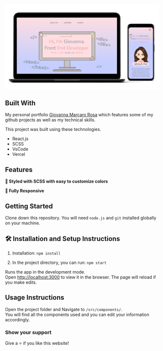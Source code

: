 <div align="center">
  <img alt="Demo" src="./src/assets/printscreen.png" />
</div>

## Built With

My personal portfolio <a href="https://portfolio-giovanna-mrosa.vercel.app/" target="_blank">Giovanna Marçaro Rosa</a> which features some of my github projects as well as my technical skills.<br/>

This project was built using these technologies.

- React.js
- SCSS
- VsCode
- Vercel

## Features

**🎨 Styled with SCSS with easy to customize colors**

**📱 Fully Responsive**

## Getting Started

Clone down this repository. You will need `node.js` and `git` installed globally on your machine.

## 🛠 Installation and Setup Instructions

1. Installation: `npm install`

2. In the project directory, you can run: `npm start`

Runs the app in the development mode.\
Open [http://localhost:3000](http://localhost:3000) to view it in the browser.
The page will reload if you make edits.

## Usage Instructions

Open the project folder and Navigate to `/src/components/`. <br/>
You will find all the components used and you can edit your information accordingly.

### Show your support

Give a ⭐ if you like this website!
